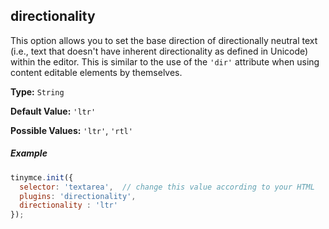 ## directionality

This option allows you to set the base direction of directionally neutral text (i.e., text that doesn't have inherent directionality as defined in Unicode) within the editor. This is similar to the use of the `'dir'` attribute when using content editable elements by themselves.

**Type:** `String`

**Default Value:** `'ltr'`

**Possible Values:** `'ltr'`, `'rtl'`

##### Example

```js
tinymce.init({
  selector: 'textarea',  // change this value according to your HTML
  plugins: 'directionality',
  directionality : 'ltr'
});
```
